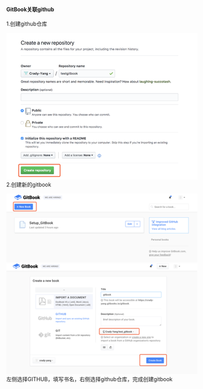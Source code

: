#### 

#### GitBook关联github

1.创建github仓库

![](/assets/gitbook_1.png)2.创建新的gitbook

![](/assets/gitbook_2.png)![](/assets/gitbook_3.png)左侧选择GITHUB，填写书名，右侧选择github仓库，完成创建gitbook



